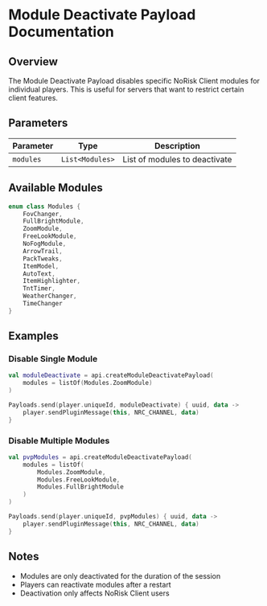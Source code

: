 # Module Deactivate Payload Documentation

## Overview
The Module Deactivate Payload disables specific NoRisk Client modules for individual players. This is useful for servers that want to restrict certain client features.

## Parameters

| Parameter | Type | Description |
|-----------|------|-------------|
| `modules` | `List<Modules>` | List of modules to deactivate |

## Available Modules
```kotlin
enum class Modules {
    FovChanger,         
    FullBrightModule,   
    ZoomModule,         
    FreeLookModule,     
    NoFogModule,        
    ArrowTrail,         
    PackTweaks,         
    ItemModel,          
    AutoText,           
    ItemHighlighter,    
    TntTimer,           
    WeatherChanger,     
    TimeChanger         
}
```

## Examples

### Disable Single Module
```kotlin
val moduleDeactivate = api.createModuleDeactivatePayload(
    modules = listOf(Modules.ZoomModule)
)

Payloads.send(player.uniqueId, moduleDeactivate) { uuid, data ->
    player.sendPluginMessage(this, NRC_CHANNEL, data)
}
```

### Disable Multiple Modules
```kotlin
val pvpModules = api.createModuleDeactivatePayload(
    modules = listOf(
        Modules.ZoomModule,
        Modules.FreeLookModule,
        Modules.FullBrightModule
    )
)

Payloads.send(player.uniqueId, pvpModules) { uuid, data ->
    player.sendPluginMessage(this, NRC_CHANNEL, data)
}
```


## Notes
- Modules are only deactivated for the duration of the session
- Players can reactivate modules after a restart
- Deactivation only affects NoRisk Client users
